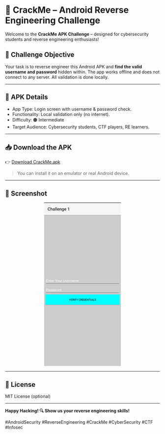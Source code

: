 # 🔐 CrackMe – Android Reverse Engineering Challenge

Welcome to the **CrackMe APK Challenge** – designed for cybersecurity students and reverse engineering enthusiasts!

## 🎯 Challenge Objective

Your task is to reverse engineer this Android APK and **find the valid username and password** hidden within. The app works offline and does not connect to any server. All validation is done locally.

---

## 📱 APK Details

- App Type: Login screen with username & password check.
- Functionality: Local validation only (no internet).
- Difficulty: 🟠 Intermediate
- Target Audience: Cybersecurity students, CTF players, RE learners.

---

## 📥 Download the APK

👉 [Download CrackMe.apk](./CrackMe.apk)

> You can install it on an emulator or real Android device.

---
## 📸 Screenshot

<p align="center">
  <img src="screenshots/login_screen.png" width="250" alt="Login screen">
</p>

---

## 📜 License

MIT License (optional)

---

**Happy Hacking! 🔍 Show us your reverse engineering skills!**

#AndroidSecurity #ReverseEngineering #CrackMe #CyberSecurity #CTF #Infosec
